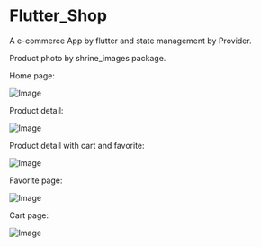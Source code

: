 # Flutter_Shop

A e-commerce App by flutter and state management by Provider.

Product photo by shrine_images package.

Home page:

![Image](https://github.com/s95s14236/flutter_shop/blob/master/assets/home.png)


Product detail:

![Image](https://github.com/s95s14236/flutter_shop/blob/master/assets/detail.png)


Product detail with cart and favorite:

![Image](https://github.com/s95s14236/flutter_shop/blob/master/assets/detail2.png)


Favorite page:

![Image](https://github.com/s95s14236/flutter_shop/blob/master/assets/fav.png)


Cart page:

![Image](https://github.com/s95s14236/flutter_shop/blob/master/assets/cart.png)








